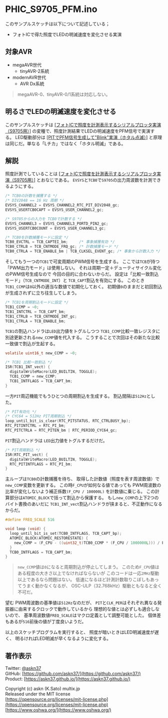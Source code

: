 # PHIC_S9705_PFM.ino

このサンプルスケッチは以下について記述している；

- フォトICで得た照度でLEDの明滅速度を変化させる実演

## 対象AVR

- megaAVR世代
  - tinyAVR-2系統
- modernAVR世代
  - AVR Dx系統

> megaAVR-0、tinyAVR-0/1系統は対応しない。

## 明るさでLEDの明滅速度を変化させる

このサンプルスケッチは
[[フォトICで照度を計測表示するシリアルプロッタ実演（S9705用）]](https://github.com/askn37/MacroMicroAPI_lib/tree/main/examples/Timer%20applications/PHIC_S9705)
の変種で、照度計測結果でLEDの明滅速度をPFM信号で実演する。
LED駆動部分は
[[PITでPFM信号生成して"Blink"実演（ホタル点滅）]](https://github.com/askn37/MacroMicroAPI_lib/tree/main/examples/Blink%20variations/Blink_07_PIT_PFM)
と原理は同じだ。単なる「Lチカ」ではなく「ホタル明滅」である。

## 解説

照度計測でしていることは
[[フォトICで照度を計測表示するシリアルプロッタ実演（S9705用）]](https://github.com/askn37/MacroMicroAPI_lib/tree/main/examples/Timer%20applications/PHIC_S9705)
とおなじである。
`EVSYS`と`TCB0`で`S9705`の出力周波数を計測できるようにする。

```c
/* TCB0の計数を捕獲する */
/* DIV2048 == 16 Hz 周期 */
EVSYS_CHANNEL2 = EVSYS_CHANNEL2_RTC_PIT_DIV2048_gc;
EVSYS_USERTCB0CAPT = EVSYS_USER_CHANNEL2_gc;

/* S9705からの入力を TCB0で計数する */
EVSYS_CHANNEL3 = EVSYS_CHANNEL3_PORTD_PIN2_gc;
EVSYS_USERTCB0COUNT = EVSYS_USER_CHANNEL3_gc;

/* TCB0を計数捕獲モードに設定 */
TCB0_EVCTRL = TCB_CAPTEI_bm;     /* 事象捕獲有効 */
TCB0_CTRLB = TCB_CNTMODE_FRQ_gc; /* 計数捕獲モード */
TCB0_CTRLA = TCB_ENABLE_bm | TCB_CLKSEL_EVENT_gc; /* 事象から計数入力 */
```

そしてもう一つの`TCB1`で可変周期のPWM信号を生成する。
ここでは`TCB`が持つ「PWM出力モード」は使用しない。
それは周期一定＋デューティサイクル変化のPWM信号生成なので
今回の目的に合わないからだ。
設定は「比較一致割込モード」（`TCB_CNTMODE_INT`）と
`TCB_CAPT`割込を有効にする。
このとき`TCB1_CCMP`は`0`以外の適当な数値で初期化しておく。
初期値`0`のままだと初回割込が生成されずに立ち往生してしまう。

```c
/* TCB1を周期割込モードに設定 */
TCB1_CCMP = ~0;
TCB1_INTCTRL = TCB_CAPT_bm;
TCB1_CTRLB = TCB_CNTMODE_INT_gc;
TCB1_CTRLA = TCB_ENABLE_bm;
```

`TCB1`の割込ハンドラは`LED`出力値をトグルしつつ
`TCB1_CCMP`比較一致レジスタに別途更新される`new_CCMP`値を代入する。
こうすることで次回はその新たな比較一致値で割込が生起する。

```c
volatile uint16_t new_CCMP = ~0;

/* TCB1 比較一致割込 */
ISR(TCB1_INT_vect) {
  digitalWriteMacro(LED_BUILTIN, TOGGLE);
  TCB1_CCMP = new_CCMP;
  TCB1_INTFLAGS = TCB_CAPT_bm;
}
```

一方`PIT`周辺機能でもうひとつの周期割込を生成する。
割込間隔は`512Hz`とした。

```c
/* PIT有効化 */
/* CYC64 = 512Hz PIT周期割込 */
loop_until_bit_is_clear(RTC_PITSTATUS, RTC_CTRLBUSY_bp);
RTC_PITINTCTRL = RTC_PI_bm;
RTC_PITCTRLA = RTC_PITEN_bm | RTC_PERIOD_CYC64_gc;
```

`PIT`割込ハンドラは
`LED`出力値をトグルするだけだ。

```c
/* PIT周期割込 */
ISR(RTC_PIT_vect) {
  digitalWriteMacro(LED_BUILTIN, TOGGLE);
  RTC_PITINTFLAGS = RTC_PI_bm;
}
```

主ループは`TCB0`の計数捕獲を待ち、
取得した計数値（照度を表す周波数値）で
`new_CCMP`変数を更新する。
この時`F_CPU`が如何なる値であっても
PWM周波数の比率が変化しないよう補正係数`(F_CPU / 100000L)`
を計数値に乗じる。
この計算部分は`ATOMIC_BLOCK`で括って割込から保護する。
もし`new_CCMP`の上下2つのバイト書換のあいだに
`TCB1_INT_vect`割込ハンドラが挟まると、不正動作になるからだ。

```c
#define FREQ_SCALE 516

void loop (void) {
  loop_until_bit_is_set(TCB0_INTFLAGS, TCB_CAPT_bp);
  ATOMIC_BLOCK(ATOMIC_RESTORESTATE) {
    new_CCMP = (F_CPU - ((uint32_t)TCB0_CCMP * (F_CPU / 1000000L))) / FREQ_SCALE;
  }
  TCB0_INTFLAGS = TCB_CAPT_bm;
}
```

> `new_CCMP`値は`0`になると周期割込が停止してしまう。
このため`F_CPU`値はある程度の大きさ以上でなければならないが
このコードは一応`2MHz`駆動以上であるなら問題はない。
低速になるほど計測計数取りこぼしもあってうまく動かなくなるが、
OSC-ULP（32.768kHz）駆動ともなると全く不可だ。

望む PWM周波数の基準値は`512Hz`なのだが、
`PIT`と`CLK_PER`はそれぞれ異なる発振器に由来するクロックで動作しているから
理想的な値とは必ずしも適合しないので、
基準周波数値`FREQ_SCALE`はマクロ定義として調整可能とした。
個体差もあるが`516`前後の値が丁度良いようだ。

以上のスケッチプログラムを実行すると、
照度が暗いときはLED明滅速度が遅く、
明るければLED明滅が早くなるように変化する。

## 著作表示

Twitter: [@askn37](https://twitter.com/askn37) \
GitHub: [https://github.com/askn37/](https://github.com/askn37/) \
Product: [https://askn37.github.io/](https://askn37.github.io/)

Copyright (c) askn (K.Sato) multix.jp \
Released under the MIT license \
[https://opensource.org/licenses/mit-license.php](https://opensource.org/licenses/mit-license.php) \
[https://www.oshwa.org/](https://www.oshwa.org/)

